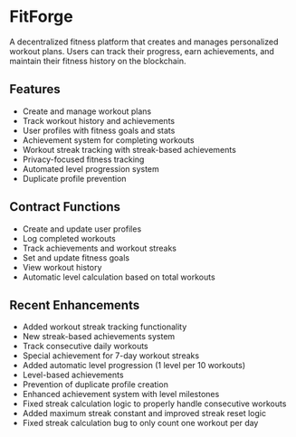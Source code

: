 # FitForge

A decentralized fitness platform that creates and manages personalized workout plans. Users can track their progress, earn achievements, and maintain their fitness history on the blockchain.

## Features
- Create and manage workout plans
- Track workout history and achievements 
- User profiles with fitness goals and stats
- Achievement system for completing workouts
- Workout streak tracking with streak-based achievements
- Privacy-focused fitness tracking
- Automated level progression system
- Duplicate profile prevention

## Contract Functions
- Create and update user profiles
- Log completed workouts
- Track achievements and workout streaks
- Set and update fitness goals
- View workout history
- Automatic level calculation based on total workouts

## Recent Enhancements
- Added workout streak tracking functionality
- New streak-based achievements system
- Track consecutive daily workouts
- Special achievement for 7-day workout streaks 
- Added automatic level progression (1 level per 10 workouts)
- Level-based achievements
- Prevention of duplicate profile creation
- Enhanced achievement system with level milestones
- Fixed streak calculation logic to properly handle consecutive workouts
- Added maximum streak constant and improved streak reset logic
- Fixed streak calculation bug to only count one workout per day
